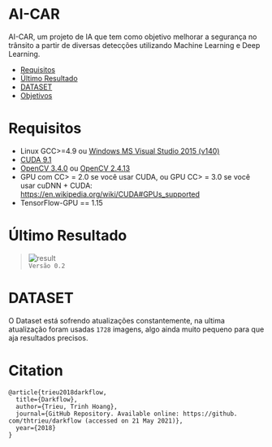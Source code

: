 # AI-CAR
AI-CAR, um projeto de IA que tem como objetivo melhorar a segurança no trânsito a partir de diversas detecções utilizando Machine Learning e Deep Learning.

- [Requisitos](#requisitos)
- [Último Resultado](#último-resultado)
- [DATASET](#dataset)
- [Objetivos](#objetivos)

# Requisitos
- Linux GCC>=4.9 ou [Windows MS Visual Studio 2015 (v140)](https://go.microsoft.com/fwlink/?LinkId=532606&clcid=0x409)<br>
- [CUDA 9.1](https://developer.nvidia.com/cuda-downloads)<br>
- [OpenCV 3.4.0](https://sourceforge.net/projects/opencvlibrary/files/opencv-win/3.4.0/opencv-3.4.0-vc14_vc15.exe/download) ou [OpenCV 2.4.13](https://sourceforge.net/projects/opencvlibrary/files/opencv-win/2.4.13/opencv-2.4.13.2-vc14.exe/download)<br>
- GPU com CC> = 2.0 se você usar CUDA, ou GPU CC> = 3.0 se você usar cuDNN + CUDA: https://en.wikipedia.org/wiki/CUDA#GPUs_supported
- TensorFlow-GPU == 1.15

# Último Resultado
> ![result](preview.gif)<br>
 ```Versão 0.2```
 
# DATASET
O Dataset está sofrendo atualizações constantemente, na ultima atualização foram usadas ```1728``` imagens, algo ainda muito pequeno para que aja resultados precisos.

# Citation
```
@article{trieu2018darkflow,
  title={Darkflow},
  author={Trieu, Trinh Hoang},
  journal={GitHub Repository. Available online: https://github. com/thtrieu/darkflow (accessed on 21 May 2021)},
  year={2018}
}
```
